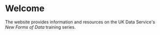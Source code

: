 # Welcome

The website provides information and resources on the UK Data Service's *New Forms of Data* training series.
